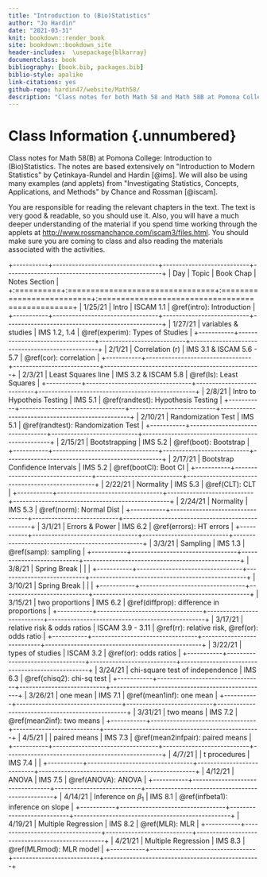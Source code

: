 ```yaml
---
title: "Introduction to (Bio)Statistics"
author: "Jo Hardin"
date: "2021-03-31"
knit: bookdown::render_book
site: bookdown::bookdown_site
header-includes:  \usepackage{blkarray}
documentclass: book
bibliography: [book.bib, packages.bib]
biblio-style: apalike
link-citations: yes
github-repo: hardin47/website/Math58/
description: "Class notes for both Math 58 and Math 58B at Pomona College: Introduction to Statistics and Introduction to Biostatistics.  The notes are based extensively on Introduction to Modern Statistics by Çetinkaya-Rundel and Hardin Investigating Statistical Concepts, Applications, and Methods by Chance and Rossman."
---
```


# Class Information {.unnumbered}

Class notes for Math 58(B) at Pomona College: Introduction to (Bio)Statistics. The notes are based extensively on "Introduction to Modern Statistics" by Çetinkaya-Rundel and Hardin [@ims]. We will also be using many examples (and applets) from "Investigating Statistics, Concepts, Applications, and Methods" by Chance and Rossman [@iscam].

You are responsible for reading the relevant chapters in the text. The text is very good & readable, so you should use it. Also, you will have a much deeper understanding of the material if you spend time working through the applets at <http://www.rossmanchance.com/iscam3/files.html>. You should make sure you are coming to class and also reading the materials associated with the activities.









+-----------+---------------------------------+---------------------------+-------------------------------------------------+
| Day       | Topic                           | Book Chap                 | Notes Section                                   |
+:==========+:================================+:==========================+:================================================+
| 1/25/21   | Intro                           | ISCAM 1.1                 | \@ref(intro): Introduction                      |
+-----------+---------------------------------+---------------------------+-------------------------------------------------+
| 1/27/21   | variables & studies             | IMS 1.2, 1.4              | \@ref(experim): Types of Studies                |
+-----------+---------------------------------+---------------------------+-------------------------------------------------+
| 2/1/21    | Correlation (r)                 | IMS 3.1 & ISCAM 5.6 - 5.7 | \@ref(cor): correlation                         |
+-----------+---------------------------------+---------------------------+-------------------------------------------------+
| 2/3/21    | Least Squares line              | IMS 3.2 & ISCAM 5.8       | \@ref(ls): Least Squares                        |
+-----------+---------------------------------+---------------------------+-------------------------------------------------+
| 2/8/21    | Intro to Hypotheis Testing      | IMS 5.1                   | \@ref(randtest): Hypothesis Testing             |
+-----------+---------------------------------+---------------------------+-------------------------------------------------+
| 2/10/21   | Randomization Test              | IMS 5.1                   | \@ref(randtest): Randomization Test             |
+-----------+---------------------------------+---------------------------+-------------------------------------------------+
| 2/15/21   | Bootstrapping                   | IMS 5.2                   | \@ref(boot): Bootstrap                          |
+-----------+---------------------------------+---------------------------+-------------------------------------------------+
| 2/17/21   | Bootstrap Confidence Intervals  | IMS 5.2                   | \@ref(bootCI): Boot CI                          |
+-----------+---------------------------------+---------------------------+-------------------------------------------------+
| 2/22/21   | Normality                       | IMS 5.3                   | \@ref(CLT): CLT                                 |
+-----------+---------------------------------+---------------------------+-------------------------------------------------+
| 2/24/21   | Normality                       | IMS 5.3                   | \@ref(norm): Normal Dist                        |
+-----------+---------------------------------+---------------------------+-------------------------------------------------+
| 3/1/21    | Errors & Power                  | IMS 6.2                   | \@ref(errors): HT errors                        |
+-----------+---------------------------------+---------------------------+-------------------------------------------------+
| 3/3/21    | Sampling                        | IMS 1.3                   | \@ref(samp): sampling                           |
+-----------+---------------------------------+---------------------------+-------------------------------------------------+
| 3/8/21    | Spring Break                    |                           |                                                 |
+-----------+---------------------------------+---------------------------+-------------------------------------------------+
| 3/10/21   | Spring Break                    |                           |                                                 |
+-----------+---------------------------------+---------------------------+-------------------------------------------------+
| 3/15/21   | two proportions                 | IMS 6.2                   | \@ref(diffprop): difference in proportions      |
+-----------+---------------------------------+---------------------------+-------------------------------------------------+
| 3/17/21   | relative risk & odds ratios     | ISCAM 3.9 - 3.11          | \@ref(rr): relative risk, \@ref(or): odds ratio |
+-----------+---------------------------------+---------------------------+-------------------------------------------------+
| 3/22/21   | types of studies                | ISCAM 3.2                 | \@ref(or): odds ratios                          |
+-----------+---------------------------------+---------------------------+-------------------------------------------------+
| 3/24/21   | chi-square test of independence | IMS 6.3                   | \@ref(chisq2): chi-sq test                      |
+-----------+---------------------------------+---------------------------+-------------------------------------------------+
| 3/26/21   | one mean                        | IMS 7.1                   | \@ref(mean1inf): one mean                       |
+-----------+---------------------------------+---------------------------+-------------------------------------------------+
| 3/31/21   | two means                       | IMS 7.2                   | \@ref(mean2inf): two means                      |
+-----------+---------------------------------+---------------------------+-------------------------------------------------+
| 4/5/21 \| | paired means                    | IMS 7.3                   | \@ref(mean2infpair): paired means               |
+-----------+---------------------------------+---------------------------+-------------------------------------------------+
| 4/7/21 \| | t procedures                    | IMS 7.4                   |                                                 |
+-----------+---------------------------------+---------------------------+-------------------------------------------------+
| 4/12/21   | ANOVA                           | IMS 7.5                   | \@ref(ANOVA): ANOVA                             |
+-----------+---------------------------------+---------------------------+-------------------------------------------------+
| 4/14/21   | Inference on $\beta_1$          | IMS 8.1                   | \@ref(infbeta1): inference on slope             |
+-----------+---------------------------------+---------------------------+-------------------------------------------------+
| 4/19/21   | Multiple Regression             | IMS 8.2                   | \@ref(MLR): MLR                                 |
+-----------+---------------------------------+---------------------------+-------------------------------------------------+
| 4/21/21   | Multiple Regression             | IMS 8.3                   | \@ref(MLRmod): MLR model                        |
+-----------+---------------------------------+---------------------------+-------------------------------------------------+
